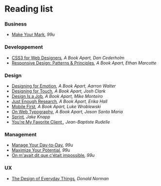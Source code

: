 Reading list
=================

### Business

* [Make Your Mark](http://99u.com/book/making-an-impact)*, 99u*


### Developpement

* [CSS3 for Web Designers](https://abookapart.com/products/css3-for-web-designers)*, A Book Apart, Dan Cederholm*
* [Responsive Design: Patterns & Principles](https://abookapart.com/products/responsive-design-patterns-principles)*, A Book Apart, Ethan Marcotte*

### Design

* [Designing for Emotion](https://abookapart.com/products/designing-for-emotion)*, A Book Apart, Aarron Walter*
* [Designing for Touch](https://abookapart.com/products/designing-for-touch)*, A Book Apart, Josh Clark*
* [Design Is a Job](https://abookapart.com/products/design-is-a-job)*, A Book Apart, Mike Monteiro*
* [Just Enough Research](https://abookapart.com/products/just-enough-research)*, A Book Apart, Erika Hall*
* [Mobile First](https://abookapart.com/products/mobile-first)*, A Book Apart, Luke Wroblewski*
* [On Web Typography](https://abookapart.com/products/on-web-typography)*, A Book Apart, Jason Santa Maria*
* [Sprint](https://www.thesprintbook.com/)*, Jake Knapp*
* [You’re My Favorite Client ](https://abookapart.com/products/youre-my-favorite-client)*, Jean-Baptiste Rudelle*


### Management

* [Manage Your Day-to-Day](http://99u.com/book/manage-your-day-to-day-2)*, 99u*
* [Maximize Your Potential](http://99u.com/book/maximize-your-potential)*, 99u*
* [On m'avait dit que c'était impossible](https://www.amazon.fr/mavait-dit-que-c%C3%A9tait-impossible/dp/2234078954)*, 99u*

### UX

* [The Design of Everyday Things](https://www.jnd.org/books/design-of-everyday-things-revised.html)*, Donald Norman*

